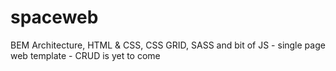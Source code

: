 # spaceweb
BEM Architecture, HTML &amp; CSS, CSS GRID, SASS and bit of JS - single page web template - CRUD is yet to come 
